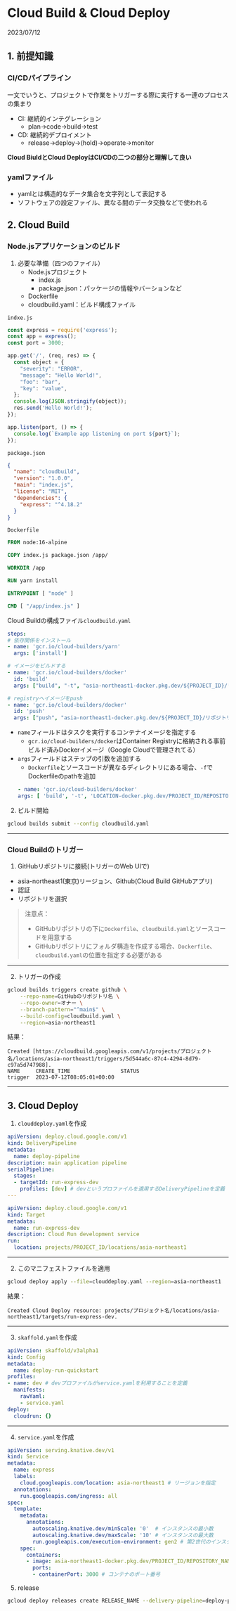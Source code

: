 # Cloud Build & Cloud Deploy
2023/07/12

## 1. 前提知識
### CI/CDパイプライン
一文でいうと、プロジェクトで作業をトリガーする際に実行する一連のプロセスの集まり
- CI: 継続的インテグレーション
    - plan→code→build→test
- CD: 継続的デプロイメント
    - release→deploy→(hold)→operate→monitor

**Cloud BiuldとCloud DeployはCI/CDの二つの部分と理解して良い**

### yamlファイル
- yamlとは構造的なデータ集合を文字列として表記する
- ソフトウェアの設定ファイル、異なる間のデータ交換などで使われる

## 2. Cloud Build
### Node.jsアプリケーションのビルド
1. 必要な準備（四つのファイル）
    - Node.jsプロジェクト
        - index.js
        - package.json：パッケージの情報やバーションなど
    - Dockerfile
    - cloudbuild.yaml：ビルド構成ファイル

`indxe.js`
```js
const express = require('express');
const app = express();
const port = 3000;

app.get('/', (req, res) => {
  const object = {
    "severity": "ERROR",
    "message": "Hello World!",
    "foo": "bar",
    "key": "value",
  };
  console.log(JSON.stringify(object));
  res.send('Hello World!');
});

app.listen(port, () => {
  console.log(`Example app listening on port ${port}`);
});
```
`package.json`
```json
{
  "name": "cloudbuild",
  "version": "1.0.0",
  "main": "index.js",
  "license": "MIT",
  "dependencies": {
    "express": "^4.18.2"
  }
}
```
`Dockerfile`
```Dockerfile
FROM node:16-alpine

COPY index.js package.json /app/

WORKDIR /app

RUN yarn install

ENTRYPOINT [ "node" ]

CMD [ "/app/index.js" ]
```

Cloud Buildの構成ファイル`cloudbuild.yaml`
```yaml
steps:
# 依存関係をインストール
- name: 'gcr.io/cloud-builders/yarn'
  args: ['install']

# イメージをビルドする
- name: 'gcr.io/cloud-builders/docker'
  id: 'build'
  args: ["build", "-t", "asia-northeast1-docker.pkg.dev/${PROJECT_ID}/リポジトリ名/イメージ名express", "-f", "Dockerfile", "."]

# registryへイメージをpush
- name: 'gcr.io/cloud-builders/docker' 
  id: 'push'
  args: ["push", "asia-northeast1-docker.pkg.dev/${PROJECT_ID}/リポジトリ名/イメージ名express"]
```
- `name`フィールドはタスクを実行するコンテナイメージを指定する
    - `gcr.io/cloud-builders/docker`はContainer Registryに格納される事前ビルド済みDockerイメージ（Google Cloudで管理されてる）
- `args`フィールドはステップの引数を追加する
    - `Dockerfile`とソースコードが異なるディレクトリにある場合、`-f`でDockerfileのpathを追加
    ```yaml
    - name: 'gcr.io/cloud-builders/docker'
    args: [ 'build', '-t', 'LOCATION-docker.pkg.dev/PROJECT_ID/REPOSITORY/IMAGE_NAME', '-f', 'DOCKERFILE_PATH', '.' ]
    ```
2. ビルド開始
```bash
gcloud builds submit --config cloudbuild.yaml
```
---

### Cloud Buildのトリガー
1. GitHubリポジトリに接続(トリガーのWeb UIで)
- asia-northeast1(東京)リージョン、Github(Cloud Build GitHubアプリ)
- 認証
- リポジトリを選択

> 注意点：
>- GitHubリポジトリの下に`Dockerfile`、`cloudbuild.yaml`とソースコードを用意する
>- GitHubリポジトリにフォルダ構造を作成する場合、`Dockerfile`、`cloudbuild.yaml`の位置を指定する必要がある

---
2. トリガーの作成
```bash
gcloud builds triggers create github \
    --repo-name=GitHubのリポジトリ名 \
    --repo-owner=オナー \
    --branch-pattern="^main$" \
    --build-config=cloudbuild.yaml \
    --region=asia-northeast1
```
結果：
```
Created [https://cloudbuild.googleapis.com/v1/projects/プロジェクト名/locations/asia-northeast1/triggers/5d544a6c-87c4-4294-8d79-c97a5d747988].
NAME     CREATE_TIME                STATUS
trigger  2023-07-12T08:05:01+00:00
```
---

## 3. Cloud Deploy 
1. `clouddeploy.yaml`を作成
```yaml
apiVersion: deploy.cloud.google.com/v1
kind: DeliveryPipeline
metadata:
  name: deploy-pipeline
description: main application pipeline
serialPipeline:
  stages:
  - targetId: run-express-dev
    profiles: [dev] # devというプロファイルを適用するDeliveryPipelineを定義
---

apiVersion: deploy.cloud.google.com/v1
kind: Target
metadata:
  name: run-express-dev
description: Cloud Run development service
run:
  location: projects/PROJECT_ID/locations/asia-northeast1
```
---
2. このマニフェストファイルを適用
```bash
gcloud deploy apply --file=clouddeploy.yaml --region=asia-northeast1
```
結果：
```
Created Cloud Deploy resource: projects/プロジェクト名/locations/asia-northeast1/targets/run-express-dev.
```
---
3. `skaffold.yaml`を作成
```yaml
apiVersion: skaffold/v3alpha1
kind: Config
metadata:
  name: deploy-run-quickstart
profiles:
- name: dev # devプロファイルがservice.yamlを利用することを定義
  manifests:
    rawYaml:
    - service.yaml
deploy:
  cloudrun: {}
```
---
4. `service.yaml`を作成
```yaml
apiVersion: serving.knative.dev/v1
kind: Service
metadata:
  name: express
  labels:
    cloud.googleapis.com/location: asia-northeast1 # リージョンを指定
  annotations:
    run.googleapis.com/ingress: all
spec:
  template:
    metadata:
      annotations:
        autoscaling.knative.dev/minScale: '0'  # インスタンスの最小数
        autoscaling.knative.dev/maxScale: '10' # インスタンスの最大数
        run.googleapis.com/execution-environment: gen2 # 第2世代のインスタンスを利用
    spec:
      containers:
      - image: asia-northeast1-docker.pkg.dev/PROJECT_ID/REPOSITORY_NAME/express:latest
        ports:
        - containerPort: 3000 # コンテナのポート番号
```
5. release
```bash
gcloud deploy releases create RELEASE_NAME --delivery-pipeline=deploy-pipeline --region=asia-northeast1 --skaffold-file=skaffold.yaml
```
